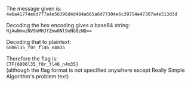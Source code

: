 The message given is:  
`4e6a41774e6d777a4e56396d4d484a665a6d77304e6c39754e47307a4e513d3d`

Decoding the hex encoding gives a base64 string:  
`NjAwNmwzNV9mMHJfZmw0Nl9uNG0zNQ==`

Decoding that to plaintext:  
`6006l35_f0r_fl46_n4m35`

Therefore the flag is:  
`CTF{6006l35_f0r_fl46_n4m35}`  
(although the flag format is not specified anywhere except Really Simple Algorithm's problem text)

